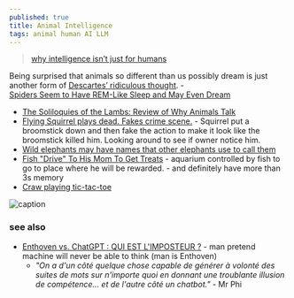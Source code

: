 ```yaml
---
published: true
title: Animal Intelligence
tags: animal human AI LLM
---
```

> [why intelligence isn’t just for humans](https://news.ycombinator.com/item?id=31730127)

Being surprised that animals so different than us possibly dream is just another form of [Descartes’ ridiculous thought](https://www.cambridge.org/core/journals/canadian-journal-of-philosophy/article/abs/descartes-on-the-animal-within-and-the-animals-without/78F88E65AFD6B17B36E1C964A0131A34). - [ 	
	Spiders Seem to Have REM-Like Sleep and May Even Dream](https://news.ycombinator.com/item?id=32396061)
    
- [The Soliloquies of the Lambs: Review of Why Animals Talk](https://news.ycombinator.com/item?id=39324040)
- [Flying Squirrel plays dead. Fakes crime scene.](https://www.youtube.com/watch?v=f75Vet_sJNo) - Squirrel put a broomstick down and then fake the action to make it look like the broomstick killed him. Looking around to see if owner notice him.
- [	Wild elephants may have names that other elephants use to call them](https://news.ycombinator.com/item?id=40640076)
- [Fish "Drive" To His Mom To Get Treats](https://www.youtube.com/watch?v=SgXlN0x--u8) - aquarium controlled by fish to go to place where he will be rewarded. - and definitely have more than 3s memory
- [Craw playing tic-tac-toe](https://youtube.com/shorts/3K2vFmCkO6o?si=kLAL_m6aXxudesza)

![caption](https://external-content.duckduckgo.com/iu/?u=https%3A%2F%2Fkronos-images.schoolmouv.fr%2F1-fnx-hlp-c18-img01-v2.png&f=1&nofb=1)

### see also
- [Enthoven vs. ChatGPT : QUI EST L'IMPOSTEUR ?](https://www.youtube.com/watch?v=dOF9vc5tLJ4) - man pretend machine will never be able to think (man is Enthoven)
	- _"On a d'un côté quelque chose capable de générer à volonté des suites de mots sur n'importe quoi en donnant une troublante illusion de compétence... et de l'autre côté un chatbot."_ - Mr Phi
